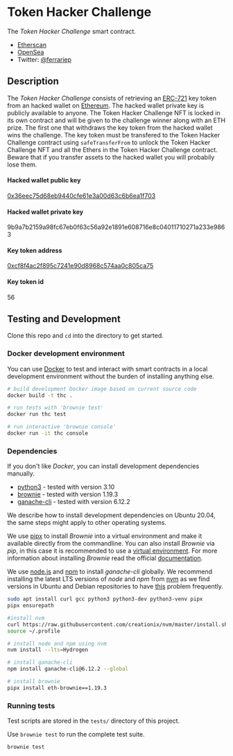 # Token Hacker Challenge
The *Token Hacker Challenge* smart contract.

- [Etherscan](https://etherscan.io/address/0x3de4789307e9bf098b6b5d704d2c476e6ad307bf)
- [OpenSea](https://opensea.io/assets/ethereum/0x3DE4789307e9BF098b6b5d704d2C476e6ad307bF/1)
- Twitter: [@ferrariep](https://twitter.com/ferrariep)

## Description
The *Token Hacker Challenge* consists of retrieving an [ERC-721](https://eips.ethereum.org/EIPS/eip-721) key token from an hacked wallet on [Ethereum](https://ethereum.org/). The hacked wallet private key is publicly available to anyone. The Token Hacker Challenge NFT is locked in its own contract and will be given to the challenge winner along with an ETH prize. The first one that withdraws the key token from the hacked wallet wins the challenge. The key token must be transfered to the Token Hacker Challenge contract using `safeTransferFrom` to unlock the Token Hacker Challenge NFT and all the Ethers in the Token Hacker Challenge contract. Beware that if you transfer assets to the hacked wallet you will probabily lose them.

#### Hacked wallet public key
[0x36eec75d68eb9440cfe61e3a00d63c6b6ea1f703](https://etherscan.io/address/0x36eec75d68eb9440cfe61e3a00d63c6b6ea1f703)

#### Hacked wallet private key
9b9a7b2159a98fc67eb0f63c56a92e1891e608716e8c04011710271a233e9863

#### Key token address
[0xcf8f4ac2f895c7241e90d8968c574aa0c805ca75](https://etherscan.io/address/0xcf8f4ac2f895c7241e90d8968c574aa0c805ca75)

#### Key token id
56

## Testing and Development
Clone this repo and `cd` into the directory to get started.

### Docker development environment
You can use [Docker](https://www.docker.com/) to test and interact with smart contracts in a local development environment without the burden of installing anything else.

```bash
# build development Docker image based on current source code
docker build -t thc .

# run tests with 'brownie test'
docker run thc test

# run interactive 'brownie console'
docker run -it thc console
```

### Dependencies
If you don't like *Docker*, you can install development dependencies manually.

* [python3](https://www.python.org/downloads/release/python-368/) - tested with version 3.10
* [brownie](https://github.com/iamdefinitelyahuman/brownie) - tested with version 1.19.3
* [ganache-cli](https://github.com/trufflesuite/ganache-cli) - tested with version 6.12.2

We describe how to install development dependencies on Ubuntu 20.04, the same steps might apply to other operating systems.

We use [pipx](https://github.com/pypa/pipx) to install *Brownie* into a virtual environment and make it available directly from the commandline. You can also install *Brownie* via *pip*, in this case it is recommended to use a [virtual environment](https://docs.python.org/3/tutorial/venv.html). For more information about installing *Brownie* read the official [documentation](https://eth-brownie.readthedocs.io/en/stable/install.html#installing-brownie).

We use [node.js](https://nodejs.org/en/) and [npm](https://www.npmjs.com/) to install *ganache-cli* globally. We recommend installing the latest LTS versions of *node* and *npm* from [nvm](https://github.com/nvm-sh/nvm#installing-and-updating) as we find versions in Ubuntu and Debian repositories to have [this](https://askubuntu.com/questions/1161494/npm-version-is-not-compatible-with-node-js-version) problem frequently.

```bash
sudo apt install curl gcc python3 python3-dev python3-venv pipx
pipx ensurepath

#install nvm
curl https://raw.githubusercontent.com/creationix/nvm/master/install.sh | bash
source ~/.profile

# install node and npm using nvm
nvm install --lts=Hydrogen

# install ganache-cli
npm install ganache-cli@6.12.2 --global

# install brownie
pipx install eth-brownie==1.19.3
```

### Running tests
Test scripts are stored in the `tests/` directory of this project.

Use `brownie test` to run the complete test suite.

```bash
brownie test
```
